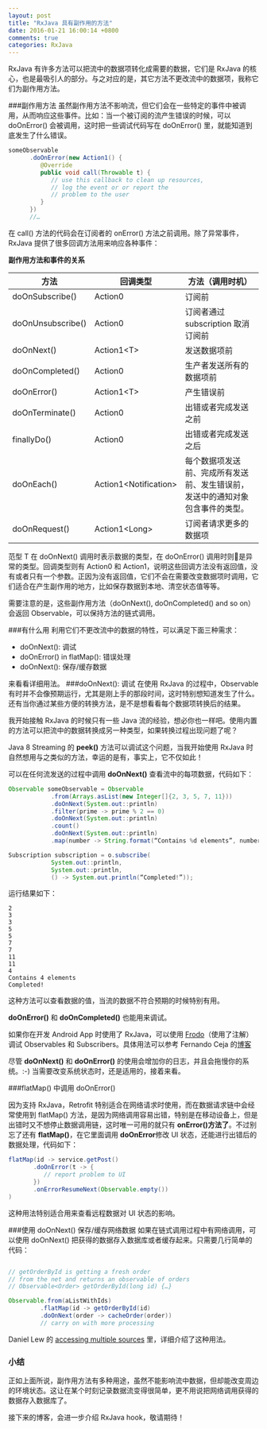 ```yaml
---
layout: post
title: "RxJava 具有副作用的方法"
date: 2016-01-21 16:00:14 +0800
comments: true
categories: RxJava
---
```


RxJava 有许多方法可以把流中的数据项转化成需要的数据，它们是 RxJava 的核心，也是最吸引人的部分。与之对应的是，其它方法不更改流中的数据项，我称它们为副作用方法。

###副作用方法
虽然副作用方法不影响流，但它们会在一些特定的事件中被调用，从而响应这些事件。比如：当一个被订阅的流产生错误的时候，可以 doOnError() 会被调用，这时把一些调试代码写在 doOnError() 里，就能知道到底发生了什么错误。

<!--more-->

```java
someObservable
      .doOnError(new Action1() {
         @Override
         public void call(Throwable t) {
            // use this callback to clean up resources,
            // log the event or or report the
            // problem to the user
         }
      })
      //…
```

在 call() 方法的代码会在订阅者的 onError() 方法之前调用。除了异常事件，RxJava 提供了很多回调方法用来响应各种事件：


**副作用方法和事件的关系**

| **方法**        | **回调类型** | **方法（调用时机）** |
| ------------- |-------------|-------------|
| doOnSubscribe()     | 	Action0 | 订阅前
| doOnUnsubscribe()     | 	Action0 | 订阅者通过 subscription 取消订阅前
| doOnNext()     | Action1\<T> | 发送数据项前
| doOnCompleted()     | 	Action0 | 生产者发送所有的数据项前
| doOnError()     | 	Action1\<T> | 产生错误前
| doOnTerminate()     | 	Action0 | 出错或者完成发送之前 
| finallyDo()     | 	Action0 | 出错或者完成发送之后 
| doOnEach()     | 	Action1\<Notification<T>> |每个数据项发送前、完成所有发送前、发生错误前，发送中的通知对象包含事件的类型。
| doOnRequest()     | 	Action1\<Long> |  订阅者请求更多的数据项

范型 T 在 doOnNext() 调用时表示数据的类型，在 doOnError() 调用时则是异常的类型。回调类型则有 Action0 和 Action1，说明这些回调方法没有返回值，没有或者只有一个参数。正因为没有返回值，它们不会在需要改变数据项时调用，它们适合在产生副作用的地方，比如保存数据到本地、清空状态值等等。

需要注意的是，这些副作用方法（doOnNext(), doOnCompleted() and so on）会返回 Observable，可以保持方法的链式调用。

###有什么用
利用它们不更改流中的数据的特性，可以满足下面三种需求：

- doOnNext(): 调试
- doOnError() in flatMap(): 错误处理
- doOnNext(): 保存/缓存数据

来看看详细用法。
###doOnNext(): 调试
在使用 RxJava 的过程中，Observable 有时并不会像预期运行，尤其是刚上手的那段时间，这时特别想知道发生了什么。还有当你通过某些方便的转换方法，是不是想看看每个数据项转换后的结果。

我开始接触 RxJava 的时候只有一些 Java 流的经验，想必你也一样吧。使用内置的方法可以把流中的数据转换成另一种类型，如果转换过程出现问题了呢？

Java 8 Streaming 的 **peek()** 方法可以调试这个问题，当我开始使用 RxJava 时自然想用与之类似的方法，幸运的是有，事实上，它不仅如此！

可以在任何流发送的过程中调用 **doOnNext()** 查看流中的每项数据，代码如下：

```java
Observable someObservable = Observable
            .from(Arrays.asList(new Integer[]{2, 3, 5, 7, 11}))
            .doOnNext(System.out::println)
            .filter(prime -> prime % 2 == 0)
            .doOnNext(System.out::println)
            .count()
            .doOnNext(System.out::println)
            .map(number -> String.format(“Contains %d elements”, number));

Subscription subscription = o.subscribe(
            System.out::println,
            System.out::println,
            () -> System.out.println(“Completed!”));
```

运行结果如下：

```
2
3
3
5
5
7
7
11
11
4
Contains 4 elements
Completed!
```
这种方法可以查看数据的值，当流的数据不符合预期的时候特别有用。

**doOnError()** 和 **doOnCompleted()** 也能用来调试。

如果你在开发 Android App 时使用了 RxJava，可以使用 [Frodo](https://github.com/android10/frodo)（使用了注解）调试 Observables 和 Subscribers。具体用法可以参考 Fernando Ceja 的[博客](http://fernandocejas.com/2015/11/05/debugging-rxjava-on-android/)

尽管 **doOnNext()** 和 **doOnError()** 的使用会增加你的日志，并且会拖慢你的系统。:-)
当需要改变系统状态时，还是适用的，接着来看。

###flatMap() 中调用 doOnError()

因为支持 RxJava，Retrofit 特别适合在网络请求时使用，而在数据请求链中会经常使用到 flatMap() 方法，是因为网络调用容易出错，特别是在移动设备上，但是出错时又不想停止数据调用链，这时唯一可用的就只有 **onError()方法了**。不过别忘了还有 **flatMap()**，在它里面调用 **doOnError**修改 UI 状态，还能进行出错后的数据处理，代码如下：

```java
flatMap(id -> service.getPost()
       .doOnError(t -> {
          // report problem to UI
       })
       .onErrorResumeNext(Observable.empty())
)
```

这种用法特别适合用来查看远程数据对 UI 状态的影响。

###使用 doOnNext() 保存/缓存网络数据
如果在链式调用过程中有网络调用，可以使用 doOnNext() 把获得的数据存入数据库或者缓存起来。只需要几行简单的代码：

```java

// getOrderById is getting a fresh order
// from the net and returns an observable of orders
// Observable<Order> getOrderById(long id) {…}

Observable.from(aListWithIds)
         .flatMap(id -> getOrderById(id)
         .doOnNext(order -> cacheOrder(order))
         // carry on with more processing
```

Daniel Lew 的 [accessing multiple sources](http://blog.danlew.net/2015/06/22/loading-data-from-multiple-sources-with-rxjava/) 里，详细介绍了这种用法。

### 小结

正如上面所说，副作用方法有多种用途，虽然不能影响流中数据，但却能改变周边的环境状态。这让在某个时刻记录数据流变得很简单，更不用说把网络调用获得的数据存入数据库了。

接下来的博客，会进一步介绍 RxJava hook，敬请期待！